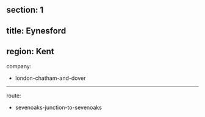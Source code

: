 section: 1
----
title: Eynesford
----
region: Kent
----
company:
- london-chatham-and-dover
----
route:
- sevenoaks-junction-to-sevenoaks
